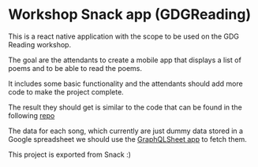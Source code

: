 # Workshop Snack app (GDGReading)

This is a react native application with the scope to be used on the GDG Reading workshop.

The goal are the attendants to create a mobile app that displays a list of poems and to be able to read the poems.

It includes some basic functionality and the attendants should add more code to make the project complete.

The result they should get is similar to the code that can be found in the following [repo](https://github.com/lampropoi/Poems)

The data for each song, which currently are just dummy data stored in a Google spreadsheet we should use the [GraphQLSheet app](https://graphqlsheet.com/) to fetch them.

This project is exported from Snack :)
